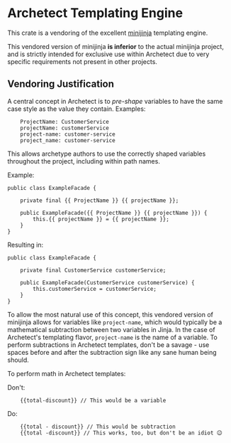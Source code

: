 # Archetect Templating Engine

This crate is a vendoring of the excellent [minijinja](https://github.com/mitsuhiko/minijinja) templating engine.

This vendored version of minijinja __is inferior__ to the actual minijinja project, and is strictly intended for exclusive
use within Archetect due to very specific requirements not present in other projects.

## Vendoring Justification

A central concept in Archetect is to _pre-shape_ variables to have the same case style as the value they contain.  Examples:

```
    ProjectName: CustomerService
    projectName: customerService
    project-name: customer-service
    project_name: customer-service
```

This allows archetype authors to use the correctly shaped variables throughout the project, including within path names.

Example:

```
public class ExampleFacade {

    private final {{ ProjectName }} {{ projectName }};
    
    public ExampleFacade({{ ProjectName }} {{ projectName }}) {
        this.{{ projectName }} = {{ projectName }};
    }
}
```

Resulting in:

```
public class ExampleFacade {

    private final CustomerService customerService; 
    
    public ExampleFacade(CustomerService customerService) {
        this.customerService = customerService;
    }
}
```

To allow the most natural use of this concept, this vendored version of minijinja allows for variables like `project-name`,
which would typically be a mathematical subtraction between two variables in Jinja.  In the case of Archetect's templating flavor,
`project-name` is the name of a variable.  To perform subtractions in Archetect templates, don't be a savage - use spaces 
before and after the subtraction sign like any sane human being should.  

To perform math in Archetect templates:

Don't:
```
    {{total-discount}} // This would be a variable
```

Do:
```
    {{total - discount}} // This would be subtraction
    {{total -discount}} // This works, too, but don't be an idiot 😉
```